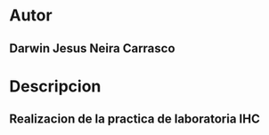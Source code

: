 # Autor  
## Darwin Jesus Neira Carrasco  
# Descripcion  
## Realizacion de la practica de laboratoria IHC  
